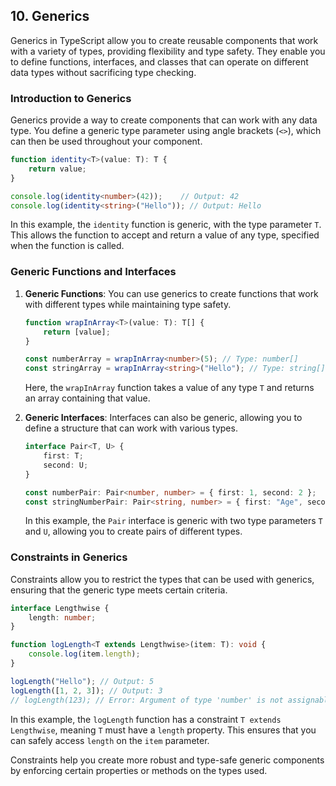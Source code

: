 ## 10. Generics

Generics in TypeScript allow you to create reusable components that work with a variety of types, providing flexibility and type safety. They enable you to define functions, interfaces, and classes that can operate on different data types without sacrificing type checking.

### Introduction to Generics

Generics provide a way to create components that can work with any data type. You define a generic type parameter using angle brackets (`<>`), which can then be used throughout your component.

```typescript
function identity<T>(value: T): T {
    return value;
}

console.log(identity<number>(42));    // Output: 42
console.log(identity<string>("Hello")); // Output: Hello
```

In this example, the `identity` function is generic, with the type parameter `T`. This allows the function to accept and return a value of any type, specified when the function is called.

### Generic Functions and Interfaces

1. **Generic Functions**: You can use generics to create functions that work with different types while maintaining type safety.

   ```typescript
   function wrapInArray<T>(value: T): T[] {
       return [value];
   }

   const numberArray = wrapInArray<number>(5); // Type: number[]
   const stringArray = wrapInArray<string>("Hello"); // Type: string[]
   ```

   Here, the `wrapInArray` function takes a value of any type `T` and returns an array containing that value.

2. **Generic Interfaces**: Interfaces can also be generic, allowing you to define a structure that can work with various types.

   ```typescript
   interface Pair<T, U> {
       first: T;
       second: U;
   }

   const numberPair: Pair<number, number> = { first: 1, second: 2 };
   const stringNumberPair: Pair<string, number> = { first: "Age", second: 30 };
   ```

   In this example, the `Pair` interface is generic with two type parameters `T` and `U`, allowing you to create pairs of different types.

### Constraints in Generics

Constraints allow you to restrict the types that can be used with generics, ensuring that the generic type meets certain criteria.

```typescript
interface Lengthwise {
    length: number;
}

function logLength<T extends Lengthwise>(item: T): void {
    console.log(item.length);
}

logLength("Hello"); // Output: 5
logLength([1, 2, 3]); // Output: 3
// logLength(123); // Error: Argument of type 'number' is not assignable to parameter of type 'Lengthwise'.
```

In this example, the `logLength` function has a constraint `T extends Lengthwise`, meaning `T` must have a `length` property. This ensures that you can safely access `length` on the `item` parameter.

Constraints help you create more robust and type-safe generic components by enforcing certain properties or methods on the types used.
